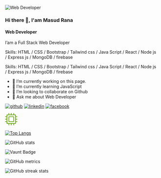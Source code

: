 ![Web Developer](https://i.ibb.co.com/cc5h4jd2/wp8725091-mongodb-wallpapers.jpg)

### Hi there 👋, I'am Masud Rana
#### Web Developer


I’am a Full Stack Web Developer

Skills: HTML / CSS / Bootstrap / Tailwind css / Java Script / React / Node js / Express js / MongoDB / firebase


Skills: HTML / CSS / Bootstrap / Tailwind css / Java Script / React / Node js / Express js / MongoDB / firebase

- 🔭 I’m currently working on this page. 
- 🌱 I’m currently learning JavaScript 
- 👯 I’m looking to collaborate on Github 
- 💬 Ask me about Web Developer 


[<img src='https://cdn.jsdelivr.net/npm/simple-icons@3.0.1/icons/github.svg' alt='github' height='40'>](https://github.com/https://github.com/Masud906)  [<img src='https://cdn.jsdelivr.net/npm/simple-icons@3.0.1/icons/linkedin.svg' alt='linkedin' height='40'>](https://www.linkedin.com/in/https://www.linkedin.com/feed//)  [<img src='https://cdn.jsdelivr.net/npm/simple-icons@3.0.1/icons/facebook.svg' alt='facebook' height='40'>](https://www.facebook.com/https://www.facebook.com/mdmasudrana.masud.142892/)  

<a href='https://docs.github.com/en/developers'><img src='https://raw.githubusercontent.com/acervenky/animated-github-badges/master/assets/devbadge.gif' width='40' height='40'></a> 

[![Top Langs](https://github-readme-stats.vercel.app/api/top-langs/?username=https://github.com/Masud906)](https://github.com/anuraghazra/github-readme-stats)

![GitHub stats](https://github-readme-stats.vercel.app/api?username=https://github.com/Masud906&show_icons=true&count_private=true)  

![Vaunt Badge](https://api.vaunt.dev/v1/github/entities/https://github.com/Masud906/contributions?format=svg&private=true)  

![GitHub metrics](https://metrics.lecoq.io/https://github.com/Masud906)  

![GitHub streak stats](https://streak-stats.demolab.com/?user=https://github.com/Masud906)  

